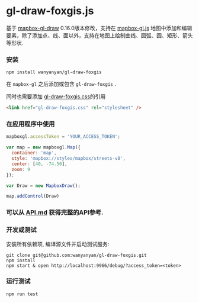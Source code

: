 # gl-draw-foxgis.js

基于 [mapbox-gl-draw](https://github.com/mapbox/mapbox-gl-draw) 0.16.0版本修改，支持在 [mapbox-gl.js](https://www.mapbox.com/mapbox-gl-js/) 地图中添加和编辑要素，除了添加点、线、面以外，支持在地图上绘制曲线、圆弧、圆、矩形、箭头等形状.

### 安装

```
npm install wanyanyan/gl-draw-foxgis
```

在 `mapbox-gl` 之后添加或包含 `gl-draw-foxgis` .

同时也需要添加 [gl-draw-foxgis.css](https://github.com/wanyanyan/gl-draw-foxgis/blob/master/dist/mapbox-gl-draw.css)的引用

```html
<link href="gl-draw-foxgis.css" rel="stylesheet" />
```

### 在应用程序中使用

```js
mapboxgl.accessToken = 'YOUR_ACCESS_TOKEN';

var map = new mapboxgl.Map({
  container: 'map',
  style: 'mapbox://styles/mapbox/streets-v8',
  center: [40, -74.50],
  zoom: 9
});

var Draw = new MapboxDraw();

map.addControl(Draw)
```

### 可以从 [API.md](https://github.com/wanyanyan/gl-draw-foxgis/blob/master/API.md) 获得完整的API参考.

### 开发或测试

安装所有依赖项, 编译源文件并启动测试服务:

```
git clone git@github.com:wanyanyan/gl-draw-foxgis.git
npm install
npm start & open http://localhost:9966/debug/?access_token=<token>
```

### 运行测试

```
npm run test
```
